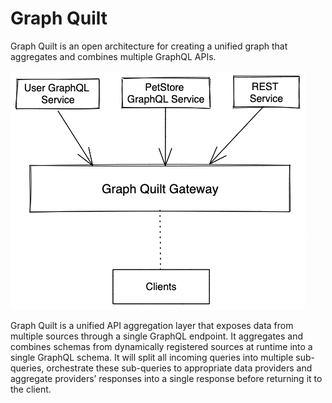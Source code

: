 # Graph Quilt 

Graph Quilt is an open architecture for creating a unified graph that aggregates and combines multiple 
GraphQL APIs.

![Graph Quilt Architecture](https://github.com/graph-quilt/.github/blob/main/profile/images/arch/basic.png)


Graph Quilt is a unified API aggregation layer that exposes data from multiple sources through a single
GraphQL endpoint. It aggregates and combines schemas from dynamically registered sources at runtime 
into a single GraphQL schema. It will split all incoming queries into multiple sub-queries, 
orchestrate these sub-queries to appropriate data providers and aggregate providers’ responses into a 
single response before returning it to the client.




